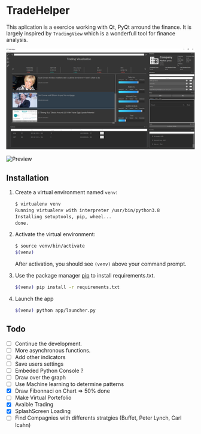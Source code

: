 # TradeHelper

This aplication is a exercice working with Qt, PyQt arround the finance.
It is largely inspired by `TradingView` which is a wonderfull tool for finance analysis.

![Preview](./preview_home.png)

![Preview](./preview.jpg)

## Installation

1. Create a virtual environment named `venv`:

   ```bash
   $ virtualenv venv
   Running virtualenv with interpreter /usr/bin/python3.8
   Installing setuptools, pip, wheel...
   done.
   ```

2. Activate the virtual environment:

   ```bash
   $ source venv/bin/activate
   $(venv)
   ```

   After activation, you should see `(venv)` above your command prompt.

3. Use the package manager [pip](https://pip.pypa.io/en/stable/) to install requirements.txt.

    ```bash
    $(venv) pip install -r requirements.txt
    ```

3. Launch the app
    ```bash
    $(venv) python app/launcher.py
    ```

## Todo

- [ ] Continue the development.
- [ ] More asynchronous functions.
- [ ] Add other indicators
- [ ] Save users settings
- [ ] Embeded Python Console ?
- [ ] Draw over the graph
- [ ] Use Machine learning to determine patterns
- [x] Draw Fibonnaci on Chart => 50% done
- [ ] Make Virtual Portefolio
- [x] Avaible Trading
- [x] SplashScreen Loading
- [ ] Find Compagnies with differents stratgies (Buffet, Peter Lynch, Carl Icahn)